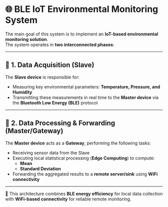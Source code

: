 # 🌐 BLE IoT Environmental Monitoring System

The main goal of this system is to implement an **IoT-based environmental monitoring solution**.  
The system operates in **two interconnected phases**:

---

## 🔹 1. Data Acquisition (Slave)
The **Slave device** is responsible for:
- Measuring key environmental parameters: **Temperature, Pressure, and Humidity**  
- Transmitting these measurements in real time to the **Master device** via the **Bluetooth Low Energy (BLE)** protocol  

---

## 🔹 2. Data Processing & Forwarding (Master/Gateway)
The **Master device** acts as a **Gateway**, performing the following tasks:
- Receiving sensor data from the Slave  
- Executing local statistical processing (**Edge Computing**) to compute:  
  - **Mean**  
  - **Standard Deviation**  
- Forwarding the aggregated results to a **remote server/sink** using **WiFi connectivity**  

---

📡 This architecture combines **BLE energy efficiency** for local data collection with **WiFi-based connectivity** for reliable remote monitoring.
